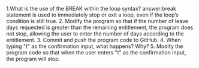1.What is the use of the BREAK within the loop syntax?
answer:break statement is used to immediately stop or exit a loop, even if the loop’s condition is still true. 2. Modify the program so that if the number of leave days requested is greater than the
remaining entitlement, the program does not stop, allowing the user to enter the
number of days according to the entitlement. 3. Commit and push the program code to GitHub. 4. When typing "t" as the confirmation input, what happens? Why? 5. Modify the program code so that when the user enters "t" as the confirmation input, the program will stop.
